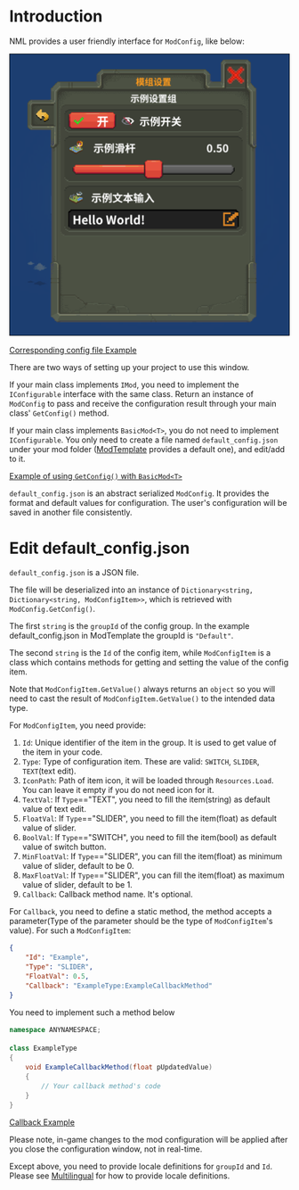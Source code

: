 # Introduction

NML provides a user friendly interface for `ModConfig`, like below:

![ModConfig](../.gitbook/assets/MODCONFIG.png)

[Corresponding config file Example](https://github.com/WorldBoxOpenMods/ModExample/blob/master/default_config.json)

There are two ways of setting up your project to use this window.

If your main class implements `IMod`, you need to implement the `IConfigurable` interface with the same class. Return an instance of `ModConfig` to pass and receive the configuration result through your main class' `GetConfig()` method.

If your main class implements `BasicMod<T>`, you do not need to implement `IConfigurable`. You only need to create a file named `default_config.json` under your mod folder ([ModTemplate](https://github.com/WorldBoxOpenMods/ModTemplate/tree/master) provides a default one), and edit/add to it.

[Example of using `GetConfig()` with `BasicMod<T>`](https://github.com/WorldBoxOpenMods/ModTemplate/blob/master/ModClass.cs#L13)

`default_config.json` is an abstract serialized `ModConfig`. It provides the format and default values for configuration. The user's configuration will be saved in another file consistently.

# Edit default_config.json

`default_config.json` is a JSON file.

The file will be deserialized into an instance of `Dictionary<string, Dictionary<string, ModConfigItem>>`, which is retrieved with `ModConfig.GetConfig()`. 

The first `string` is the `groupId` of the config group. In the example default_config.json in ModTemplate the groupId is `"Default"`. 

The second `string` is the `Id` of the config item, while `ModConfigItem` is a class which contains methods for getting and setting the value of the config item. 

Note that `ModConfigItem.GetValue()` always returns an `object` so you will need to cast the result of `ModConfigItem.GetValue()` to the intended data type.

For `ModConfigItem`, you need provide:

1. `Id`: Unique identifier of the item in the group. It is used to get value of the item in your code.
2. `Type`: Type of configuration item. These are valid: `SWITCH`, `SLIDER`, `TEXT`(text edit).
3. `IconPath`: Path of item icon, it will be loaded through `Resources.Load`. You can leave it empty if you do not need icon for it.
4. `TextVal`: If `Type`=="TEXT", you need to fill the item(string) as default value of text edit.
5. `FloatVal`: If `Type`=="SLIDER", you need to fill the item(float) as default value of slider.
6. `BoolVal`: If `Type`=="SWITCH", you need to fill the item(bool) as default value of switch button.
7. `MinFloatVal`: If `Type`=="SLIDER", you can fill the item(float) as minimum value of slider, default to be 0.
8. `MaxFloatVal`: If `Type`=="SLIDER", you can fill the item(float) as maximum value of slider, default to be 1.
9. `Callback`: Callback method name. It's optional.

For `Callback`, you need to define a static method, the method accepts a parameter(Type of the parameter should be the type of `ModConfigItem`'s value). For such a `ModConfigItem`:

```json
{
    "Id": "Example",
    "Type": "SLIDER",
    "FloatVal": 0.5,
    "Callback": "ExampleType:ExampleCallbackMethod"
}
```

You need to implement such a method below

```csharp
namespace ANYNAMESPACE;

class ExampleType
{
    void ExampleCallbackMethod(float pUpdatedValue)
    {
        // Your callback method's code
    }
}

```

[Callback Example](https://github.com/WorldBoxOpenMods/ModExample/blob/master/content/ExampleActions.cs)

Please note, in-game changes to the mod configuration will be applied after you close the configuration window, not in real-time.

Except above, you need to provide locale definitions for `groupId` and `Id`. Please see [Multilingual](Multilingual.md) for how to provide locale definitions.
